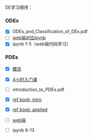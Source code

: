DE学习顺序：

### ODEs

- [x] ODEs_and_Classification_of_DEs.pdf
- [ ] [web端对应ipynb](https://ese-msc.github.io/preinduction/acse/primer/notebooks/c_mathematics/differential_equations/1_de_introduction.html#de-notation)
- [x] ipynb 1-5（web端代码学习）

### PDEs

- [x] [概览](https://www.bilibili.com/video/BV1aU4y1z7hp?spm_id_from=333.337.search-card.all.click&vd_source=ce326d826fe4664e0244987e20661adb)
- [x] [4小时入门课](https://www.bilibili.com/video/BV1c44y157Z3?p=6&spm_id_from=pageDriver&vd_source=ce326d826fe4664e0244987e20661adb)
- [ ] introduction_to_PDEs.pdf 
- [x] [ref book; intro](https://link.springer.com/book/10.1007/978-1-4614-4809-9)
- [x] [ref book; applied](https://link.springer.com/book/10.1007/978-3-319-12493-3) 
- [ ] [web端](https://ese-msc.github.io/preinduction/acse/primer/notebooks/c_mathematics/differential_equations/6_pde_basicdefinitions.html)
- [ ] ipynb 6-13

